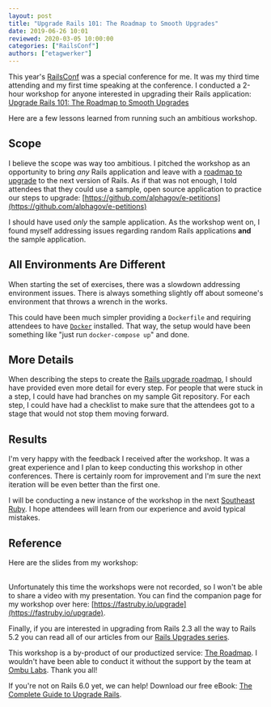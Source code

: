 ```yaml
---
layout: post
title: "Upgrade Rails 101: The Roadmap to Smooth Upgrades"
date: 2019-06-26 10:01
reviewed: 2020-03-05 10:00:00
categories: ["RailsConf"]
authors: ["etagwerker"]
---
```


This year's [RailsConf](https://railsconf.com) was a special conference for me.
It was my third time attending and my first time speaking at the conference. I
conducted a 2-hour workshop for anyone interested in upgrading their Rails
application: [Upgrade Rails 101: The Roadmap to Smooth Upgrades](https://railsconf.com/program/workshops#session-776)

Here are a few lessons learned from running such an ambitious workshop.

<!--more-->

## Scope

I believe the scope was way too ambitious. I pitched the workshop as an opportunity
to bring *any* Rails application and leave with a [roadmap to upgrade](https://fastruby.io/roadmap)
to the next version of Rails. As if that was not enough, I told attendees
that they could use a sample, open source application to practice our steps to
upgrade: [https://github.com/alphagov/e-petitions](https://github.com/alphagov/e-petitions)

I should have used *only* the sample application. As the workshop went on, I found
myself addressing issues regarding random Rails applications **and** the sample
application.

## All Environments Are Different

When starting the set of exercises, there was a slowdown addressing environment
issues. There is always something slightly off about someone's environment that
throws a wrench in the works.

This could have been much simpler providing a `Dockerfile` and requiring attendees
to have [`Docker`](https://www.docker.com) installed. That way, the setup would
have been something like "just run `docker-compose up`" and done.

## More Details

When describing the steps to create the [Rails upgrade roadmap](https://fastruby.io/roadmap),
I should have provided even more detail for every step. For people that were stuck in a step,
I could have had branches on my sample Git repository. For each step, I could
have had a checklist to make sure that the attendees got to a stage that would
not stop them moving forward.

## Results

I'm very happy with the feedback I received after the workshop. It was a great
experience and I plan to keep conducting this workshop in other conferences.
There is certainly room for improvement and I'm sure the next iteration will be
even better than the first one.

I will be conducting a new instance of the workshop in the next
[Southeast Ruby](https://southeastruby.com). I hope attendees will learn from
our experience and avoid typical mistakes.

## Reference

Here are the slides from my workshop:

<script async class="speakerdeck-embed" data-id="98e4c8ff073a49b093f759440726ab8a" data-ratio="1.77777777777778" src="//speakerdeck.com/assets/embed.js"></script>

<br/>Unfortunately this time the workshops were not recorded, so I won't be
able to share a video with my presentation. You can find the companion page for
my workshop over here: [https://fastruby.io/upgrade](https://fastruby.io/upgrade).

Finally, if you are interested in upgrading from Rails 2.3 all the way to Rails 5.2
you can read all of our articles from our [Rails Upgrades series](https://fastruby.io/blog/tags/upgrades).

This workshop is a by-product of our productized service: [The Roadmap](https://fastruby.io/roadmap).
I wouldn't have been able to conduct it without the support by the team at
[Ombu Labs](https://www.ombulabs.com). Thank you all!

If you're not on Rails 6.0 yet, we can help! Download our free eBook: [The Complete Guide to Upgrade Rails](https://www.fastruby.io/).
